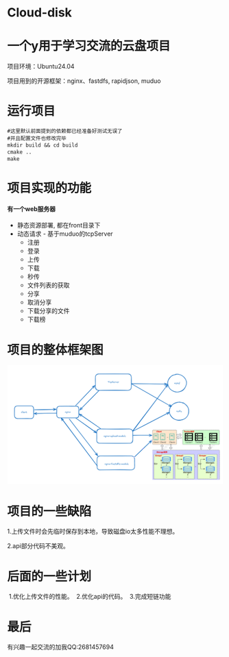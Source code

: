 # Cloud-disk
# 一个y用于学习交流的云盘项目

项目环境：Ubuntu24.04

项目用到的开源框架：nginx、fastdfs, rapidjson, muduo

# 运行项目

```shell
#这里默认前面提到的依赖都已经准备好测试无误了
#并且配置文件也修改完毕
mkdir build && cd build
cmake ..
make
```

# 项目实现的功能

#### 有一个web服务器

- 静态资源部署, 都在front目录下
- 动态请求 - 基于muduo的tcpServer
  - 注册
  - 登录
  - 上传
  - 下载
  - 秒传
  - 文件列表的获取
  - 分享
  - 取消分享
  - 下载分享的文件
  - 下载榜

# 项目的整体框架图

![](./source/1527001368556.png)![]()


# 项目的一些缺陷

1.上传文件时会先临时保存到本地，导致磁盘io太多性能不理想。

2.api部分代码不美观。

# 后面的一些计划

​	1.优化上传文件的性能。
​	2.优化api的代码。
​	3.完成短链功能

# 最后

有兴趣一起交流的加我QQ:2681457694
